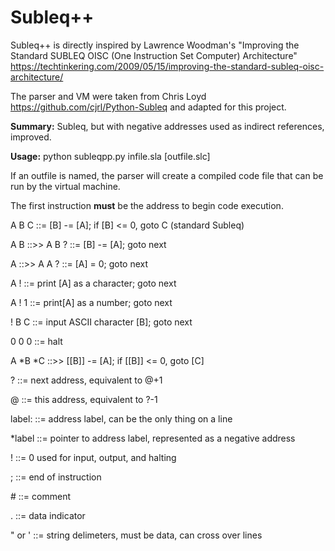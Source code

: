 # Subleq++

Subleq++ is directly inspired by Lawrence Woodman's "Improving the Standard SUBLEQ OISC (One Instruction Set Computer) Architecture"
https://techtinkering.com/2009/05/15/improving-the-standard-subleq-oisc-architecture/

The parser and VM were taken from Chris Loyd https://github.com/cjrl/Python-Subleq and adapted for this project.

**Summary:**  Subleq, but with negative addresses used as indirect references, improved.

**Usage:**  python subleqpp.py infile.sla [outfile.slc]

If an outfile is named, the parser will create a compiled code file that can be run by the virtual machine.

The first instruction **must** be the address to begin code execution.

 A B C ::=   [B] -= [A]; if [B] <= 0, goto C (standard Subleq)
 
 A B   ::>>   A B ? ::= [B] -= [A]; goto next
 
 A     ::>>   A A ? ::= [A] = 0; goto next
 
 A !  ::=   print [A] as a character; goto next
 
 A ! 1 ::=   print[A] as a number; goto next
 
 ! B C  ::=   input ASCII character [B]; goto next
 
 0 0 0 ::=   halt
 
 A \*B \*C ::>> [[B]] -= [A]; if [[B]] <= 0, goto [C]

 ? ::= next address, equivalent to @+1
 
 @ ::= this address, equivalent to ?-1
 
 label: ::= address label, can be the only thing on a line
 
 \*label ::=  pointer to address label, represented as a negative address
 
 ! ::= 0 used for input, output, and halting
 
 ;  ::=  end of instruction
 
 \#  ::=  comment
 
 . ::=  data indicator
 
 " or ' ::= string delimeters, must be data, can cross over lines
